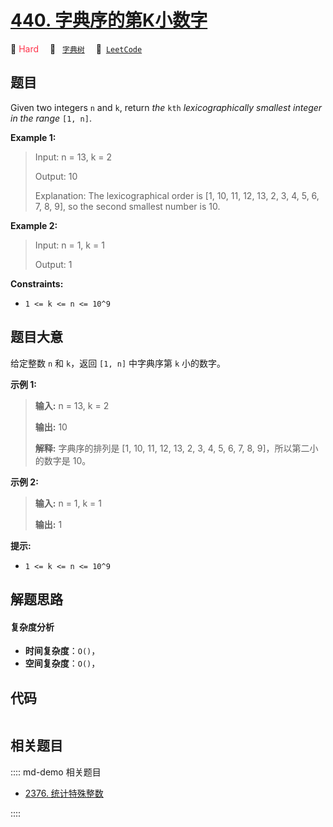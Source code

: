 # [440. 字典序的第K小数字](https://leetcode.com/problems/k-th-smallest-in-lexicographical-order)

🔴 <font color=#ff334b>Hard</font>&emsp; 🔖&ensp; [`字典树`](/leetcode/outline/tag/trie.md)&emsp; 🔗&ensp;[`LeetCode`](https://leetcode.com/problems/k-th-smallest-in-lexicographical-order)


## 题目

Given two integers `n` and `k`, return _the_ `kth` _lexicographically smallest
integer in the range_ `[1, n]`.



**Example 1:**

> Input: n = 13, k = 2
> 
> Output: 10
> 
> Explanation: The lexicographical order is [1, 10, 11, 12, 13, 2, 3, 4, 5, 6, 7, 8, 9], so the second smallest number is 10.

**Example 2:**

> Input: n = 1, k = 1
> 
> Output: 1

**Constraints:**

  * `1 <= k <= n <= 10^9`


## 题目大意

给定整数 `n` 和 `k`，返回  `[1, n]` 中字典序第 `k` 小的数字。



**示例 1:**

> 
> 
> 
> 
> 
> **输入:** n = 13, k = 2
> 
> **输出:** 10
> 
> **解释:** 字典序的排列是 [1, 10, 11, 12, 13, 2, 3, 4, 5, 6, 7, 8, 9]，所以第二小的数字是 10。
> 
> 

**示例 2:**

> 
> 
> 
> 
> 
> **输入:** n = 1, k = 1
> 
> **输出:** 1
> 
> 



**提示:**

  * `1 <= k <= n <= 10^9`


## 解题思路

#### 复杂度分析

- **时间复杂度**：`O()`，
- **空间复杂度**：`O()`，

## 代码

```javascript

```

## 相关题目

:::: md-demo 相关题目
- [2376. 统计特殊整数](https://leetcode.com/problems/count-special-integers)

::::

